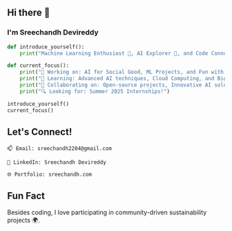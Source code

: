## Hi there 👋

### I'm Sreechandh Devireddy

```python
def introduce_yourself():
    print("Machine Learning Enthusiast 🤖, AI Explorer 🚀, and Code Connoisseur 💻")

def current_focus():
    print("🔭 Working on: AI for Social Good, ML Projects, and Fun with Data!")
    print("🌱 Learning: Advanced AI techniques, Cloud Computing, and Big Data Analytics.")
    print("👯 Collaborating on: Open-source projects, Innovative AI solutions.")
    print("🔍 Looking for: Summer 2025 Internships!")

introduce_yourself()
current_focus()
```

## Let's Connect!

    📫 Email: sreechandh2204@gmail.com
    
    💼 LinkedIn: Sreechandh Devireddy
    
    🌐 Portfolio: sreechandh.com

## Fun Fact

Besides coding, I love participating in community-driven sustainability projects 🌍.


